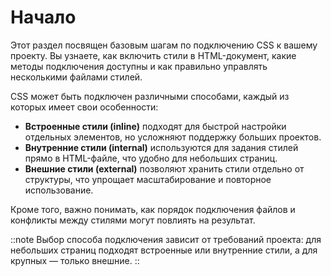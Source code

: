 # Начало

Этот раздел посвящен базовым шагам по подключению CSS к вашему проекту. Вы узнаете, как включить стили в HTML-документ, какие методы подключения доступны и как правильно управлять несколькими файлами стилей.

CSS может быть подключен различными способами, каждый из которых имеет свои особенности:

- **Встроенные стили (inline)** подходят для быстрой настройки отдельных элементов, но усложняют поддержку больших проектов.
- **Внутренние стили (internal)** используются для задания стилей прямо в HTML-файле, что удобно для небольших страниц.
- **Внешние стили (external)** позволяют хранить стили отдельно от структуры, что упрощает масштабирование и повторное использование.

Кроме того, важно понимать, как порядок подключения файлов и конфликты между стилями могут повлиять на результат.

::note
Выбор способа подключения зависит от требований проекта: для небольших страниц подходят встроенные или внутренние стили, а для крупных — только внешние.
::
